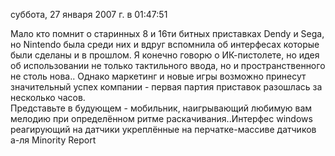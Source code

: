 суббота, 27 января 2007 г. в 01:47:51

Мало кто помнит о старинных 8 и 16ти битных приставках Dendy и Sega, но Nintendo была среди них и вдруг вспомнила об интерфесах которые были сделаны и в прошлом. Я конечно говорю о ИК-пистолете, но идея об использовании не только тактильного ввода, но и пространственного не столь нова.. Однако маркетинг и новые игры возможно принесут значительный успех компании - первая партия приставок разошлась за несколько часов.  
Представьте в будующем - мобильник, наигрывающий любимую вам мелодию при определённом ритме раскачивания..Интерфес windows реагирующий на датчики укреплённые на перчатке-массиве датчиков а-ля Minority Report